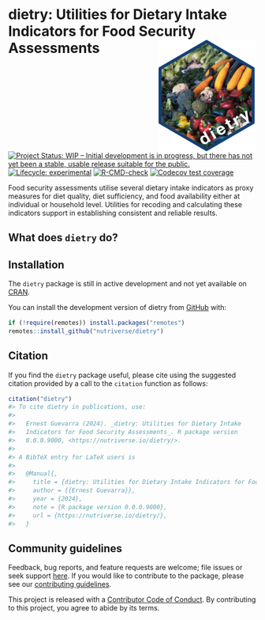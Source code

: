 
<!-- README.md is generated from README.Rmd. Please edit that file -->

# dietry: Utilities for Dietary Intake Indicators for Food Security Assessments <img src="man/figures/logo.png" width="200" align="right" />

<!-- badges: start -->

[![Project Status: WIP – Initial development is in progress, but there
has not yet been a stable, usable release suitable for the
public.](https://www.repostatus.org/badges/latest/wip.svg)](https://www.repostatus.org/#wip)
[![Lifecycle:
experimental](https://img.shields.io/badge/lifecycle-experimental-orange.svg)](https://lifecycle.r-lib.org/articles/stages.html#experimental)
[![R-CMD-check](https://github.com/nutriverse/dietry/actions/workflows/R-CMD-check.yaml/badge.svg)](https://github.com/nutriverse/dietry/actions/workflows/R-CMD-check.yaml)
[![Codecov test
coverage](https://codecov.io/gh/nutriverse/dietry/branch/main/graph/badge.svg)](https://app.codecov.io/gh/nutriverse/dietry?branch=main)
<!-- badges: end -->

Food security assessments utilise several dietary intake indicators as
proxy measures for diet quality, diet sufficiency, and food availability
either at individual or household level. Utilities for recoding and
calculating these indicators support in establishing consistent and
reliable results.

## What does `dietry` do?

## Installation

The `dietry` package is still in active development and not yet
available on [CRAN](https://cran.r-project.org/).

You can install the development version of dietry from
[GitHub](https://github.com/) with:

``` r
if (!require(remotes)) install.packages("remotes")
remotes::install_github("nutriverse/dietry")
```

## Citation

If you find the `dietry` package useful, please cite using the suggested
citation provided by a call to the `citation` function as follows:

``` r
citation("dietry")
#> To cite dietry in publications, use:
#> 
#>   Ernest Guevarra (2024). _dietry: Utilities for Dietary Intake
#>   Indicators for Food Security Assessments_. R package version
#>   0.0.0.9000, <https://nutriverse.io/dietry/>.
#> 
#> A BibTeX entry for LaTeX users is
#> 
#>   @Manual{,
#>     title = {dietry: Utilities for Dietary Intake Indicators for Food Security Assessments},
#>     author = {{Ernest Guevarra}},
#>     year = {2024},
#>     note = {R package version 0.0.0.9000},
#>     url = {https://nutriverse.io/dietry/},
#>   }
```

## Community guidelines

Feedback, bug reports, and feature requests are welcome; file issues or
seek support [here](https://github.com/nutriverse/dietry/issues). If you
would like to contribute to the package, please see our [contributing
guidelines](https://nutriverse.io/dietry/CONTRIBUTING.html).

This project is released with a [Contributor Code of
Conduct](https://contributor-covenant.org/version/2/1/CODE_OF_CONDUCT.html).
By contributing to this project, you agree to abide by its terms.
